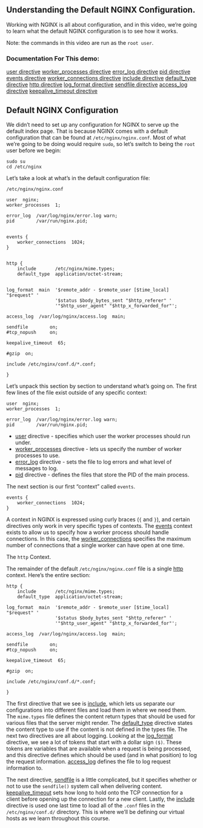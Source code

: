 ## Understanding the Default NGINX Configuration.

Working with NGINX is all about configuration, and in this video, we’re going to learn what the default NGINX configuration is to see how it works.

Note: the commands in this video are run as the `root user`.

### Documentation For This demo:
[user directive](http://nginx.org/en/docs/ngx_core_module.html#user)
[worker_processes directive](http://nginx.org/en/docs/ngx_core_module.html#worker_processes)
[error_log directive](http://nginx.org/en/docs/ngx_core_module.html#error_log)
[pid directive](http://nginx.org/en/docs/ngx_core_module.html#pid)
[events directive](http://nginx.org/en/docs/ngx_core_module.html#events)
[worker_connections directive](http://nginx.org/en/docs/ngx_core_module.html#worker_connections)
[include directive](http://nginx.org/en/docs/ngx_core_module.html#include)
[default_type directive](http://nginx.org/en/docs/http/ngx_http_core_module.html#default_type)
[http directive](http://nginx.org/en/docs/http/ngx_http_core_module.html#http)
[log_format directive](http://nginx.org/en/docs/http/ngx_http_log_module.html#log_format)
[sendfile directive](http://nginx.org/en/docs/http/ngx_http_core_module.html#sendfile)
[access_log directive](http://nginx.org/en/docs/http/ngx_http_log_module.html#access_log)
[keepalive_timeout directive](http://nginx.org/en/docs/http/ngx_http_core_module.html#keepalive_timeout)


## Default NGINX Configuration
We didn’t need to set up any configuration for NGINX to serve up the default index page. That is because NGINX comes with a default configuration that can be found at `/etc/nginx/nginx.conf`. Most of what we’re going to be doing would require `sudo`, so let’s switch to being the `root` user before we begin:
```
sudo su
cd /etc/nginx
```

Let’s take a look at what’s in the default configuration file:
```
/etc/nginx/nginx.conf
```

```
user  nginx;
worker_processes  1;

error_log  /var/log/nginx/error.log warn;
pid        /var/run/nginx.pid;


events {
    worker_connections  1024;
}


http {
    include       /etc/nginx/mime.types;
    default_type  application/octet-stream;


log_format  main  '$remote_addr - $remote_user [$time_local] "$request" '
                  '$status $body_bytes_sent "$http_referer" '
                  '"$http_user_agent" "$http_x_forwarded_for"';

access_log  /var/log/nginx/access.log  main;

sendfile        on;
#tcp_nopush     on;

keepalive_timeout  65;

#gzip  on;

include /etc/nginx/conf.d/*.conf;

}
```

Let’s unpack this section by section to understand what’s going on. The first few lines of the file exist outside of any specific context:
```
user  nginx;
worker_processes  1;

error_log  /var/log/nginx/error.log warn;
pid        /var/run/nginx.pid;
```

- [user](http://nginx.org/en/docs/ngx_core_module.html#user) directive - specifies which user the worker processes should run under.
- [worker_processes](http://nginx.org/en/docs/ngx_core_module.html#worker_processes) directive - lets us specify the number of worker processes to use.
- [error_log](http://nginx.org/en/docs/ngx_core_module.html#error_log) directive - sets the file to log errors and what level of messages to log.
- [pid](http://nginx.org/en/docs/ngx_core_module.html#pid) directive - defines the files that store the PID of the main process.


The next section is our first “context” called `events`.
```
events {
    worker_connections  1024;
}
```

A context in NGINX is expressed using curly braces (`{` and `}`), and certain directives only work in very specific types of contexts.
The [events](http://nginx.org/en/docs/ngx_core_module.html#events) context exists to allow us to specify how a worker process should handle connections.
In this case, the [worker_connections](http://nginx.org/en/docs/ngx_core_module.html#worker_connections) specifies the maximum number of connections that a single worker can have open at one time.

The `http` Context.

The remainder of the default `/etc/nginx/nginx.conf` file is a single [http](http://nginx.org/en/docs/http/ngx_http_core_module.html#http) context.
Here’s the entire section:
```
http {
    include       /etc/nginx/mime.types;
    default_type  application/octet-stream;

log_format  main  '$remote_addr - $remote_user [$time_local] "$request" '
                  '$status $body_bytes_sent "$http_referer" '
                  '"$http_user_agent" "$http_x_forwarded_for"';

access_log  /var/log/nginx/access.log  main;

sendfile        on;
#tcp_nopush     on;

keepalive_timeout  65;

#gzip  on;

include /etc/nginx/conf.d/*.conf;

}
```

The first directive that we see is [include](http://nginx.org/en/docs/ngx_core_module.html#include), which lets us separate our configurations into different files and load them in where we need them. The `mime.types` file defines the content return types that should be used for various files that the server might render. The [default_type](http://nginx.org/en/docs/http/ngx_http_core_module.html#default_type) directive states the content type to use if the content is not defined in the types file. The next two directives are all about logging. Looking at the [log_format](http://nginx.org/en/docs/http/ngx_http_core_module.html#http) directive, we see a lot of tokens that start with a dollar sign `($)`. These tokens are variables that are available when a request is being processed, and this directive defines which should be used (and in what position) to log the request information. [access_log](http://nginx.org/en/docs/http/ngx_http_log_module.html#access_log) defines the file to log request information to.

The next directive, [sendfile](http://nginx.org/en/docs/http/ngx_http_core_module.html#sendfile) is a little complicated, but it specifies whether or not to use the `sendfile()` system call when delivering content. [keepalive_timeout](http://nginx.org/en/docs/http/ngx_http_core_module.html#keepalive_timeout) sets how long to hold onto the TCP connection for a client before opening up the connection for a new client. Lastly, the [include](http://nginx.org/en/docs/ngx_core_module.html#include) directive is used one last time to load all of the `.conf` files in the `/etc/nginx/conf.d/` directory. This is where we’ll be defining our virtual hosts as we learn throughout this course.
